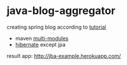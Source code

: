# java-blog-aggregator
creating spring blog according to <a href = "https://www.youtube.com/playlist?list=PLmcxdcWPhFqMq2BctGktOcIJKUw23wJeh">tutorial</a>
+ maven  <a href="https://maven.apache.org/guides/mini/guide-multiple-modules.html">multi-modules</a>
+ <a href="http://www.tutorialspoint.com/hibernate/">hibernate</a> except jpa

result app: http://jba-example.herokuapp.com/
